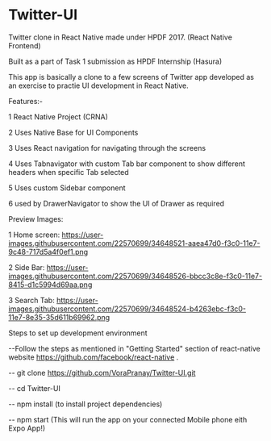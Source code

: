 # Twitter-UI
Twitter clone in React Native made under HPDF 2017. (React Native Frontend)

Built as a part of Task 1 submission as HPDF Internship (Hasura)

This app is basically a clone to a few screens of Twitter app developed as an exercise to practie UI development in React Native. 

Features:-

  1 React Native Project (CRNA) 

  2 Uses Native Base for UI Components

  3 Uses React navigation for navigating through the screens

  4 Uses Tabnavigator with custom Tab bar component to show different headers when specific Tab selected 

  5 Uses custom Sidebar component 

  6 used by DrawerNavigator to show the UI of Drawer as required

Preview Images:

  1 Home screen:
    https://user-images.githubusercontent.com/22570699/34648521-aaea47d0-f3c0-11e7-9c48-717d5a4f0ef1.png

  2 Side Bar:
    https://user-images.githubusercontent.com/22570699/34648526-bbcc3c8e-f3c0-11e7-8415-d1c5994d69aa.png

  3 Search Tab:
    https://user-images.githubusercontent.com/22570699/34648524-b4263ebc-f3c0-11e7-8e35-35d611b69962.png

Steps to set up development environment

--Follow the steps as mentioned in "Getting Started" section of react-native website https://github.com/facebook/react-native .


-- git clone https://github.com/VoraPranay/Twitter-UI.git

-- cd Twitter-UI

-- npm install (to install project dependencies)

-- npm start (This will run the app on your connected Mobile phone eith Expo App!)
